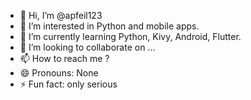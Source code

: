 - 👋 Hi, I’m @apfeil123
- 👀 I’m interested in Python and mobile apps.
- 🌱 I’m currently learning Python, Kivy, Android, Flutter.
- 💞️ I’m looking to collaborate on ...
- 📫 How to reach me ?
- 😄 Pronouns: None
- ⚡ Fun fact: only serious

<!---
apfeil123/apfeil123 is a ✨ special ✨ repository because its `README.md` (this file) appears on your GitHub profile.
You can click the Preview link to take a look at your changes.
--->
